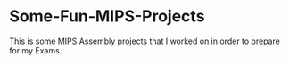 # Some-Fun-MIPS-Projects

This is some MIPS Assembly projects that I worked on in order to prepare for my Exams.
